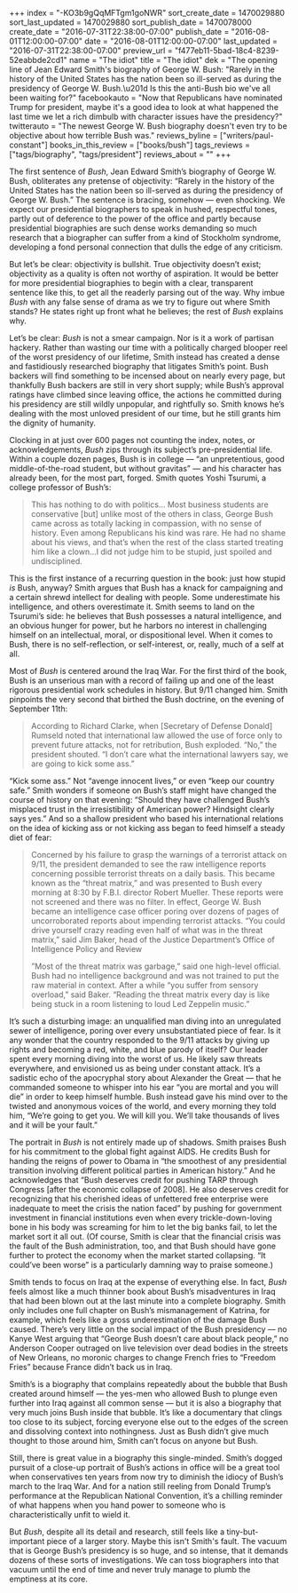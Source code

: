 +++
index = "-KO3b9gQqMFTgm1goNWR"
sort_create_date = 1470029880
sort_last_updated = 1470029880
sort_publish_date = 1470078000
create_date = "2016-07-31T22:38:00-07:00"
publish_date = "2016-08-01T12:00:00-07:00"
date = "2016-08-01T12:00:00-07:00"
last_updated = "2016-07-31T22:38:00-07:00"
preview_url = "f477eb11-5bad-18c4-8239-52eabbde2cd1"
name = "The idiot"
title = "The idiot"
dek = "The opening line of Jean Edward Smith's biography of George W. Bush: \"Rarely in the history of the United States has the nation been so ill-served as during the presidency of George W. Bush.\u201d Is this the anti-Bush bio we've all been waiting for?"
facebookauto = "Now that Republicans have nominated Trump for president, maybe it's a good idea to look at what happened the last time we let a rich dimbulb with character issues have the presidency?"
twitterauto = "The newest George W. Bush biography doesn't even try to be objective about how terrible Bush was."
reviews_byline = ["writers/paul-constant"]
books_in_this_review = ["books/bush"]
tags_reviews = ["tags/biography", "tags/president"]
reviews_about = ""
+++

The first sentence of *Bush*, Jean Edward Smith’s biography of George W. Bush, obliterates any pretense of objectivity: “Rarely in the history of the United States has the nation been so ill-served as during the presidency of George W. Bush.” The sentence is bracing, somehow — even shocking. We expect our presidential biographers to speak in hushed, respectful tones, partly out of deference to the power of the office and partly because presidential biographies are such dense works demanding so much research that a biographer can suffer from a kind of Stockholm syndrome, developing a fond personal connection that dulls the edge of any criticism.

But let’s be clear: objectivity is bullshit. True objectivity doesn’t exist; objectivity as a quality is often not worthy of aspiration. It would be better for more presidential biographies to begin with a clear, transparent sentence like this, to get all the readerly parsing out of the way. Why imbue *Bush* with any false sense of drama as we try to figure out where Smith stands? He states right up front what he believes; the rest of *Bush* explains why.

Let’s be clear: *Bush* is not a smear campaign. Nor is it a work of partisan hackery. Rather than wasting our time with a politically charged blooper reel of the worst presidency of our lifetime, Smith instead has created a dense and fastidiously researched biography that litigates Smith’s point. Bush backers will find something to be incensed about on nearly every page, but thankfully Bush backers are still in very short supply; while Bush’s approval ratings have climbed since leaving office, the actions he committed during his presidency are still wildly unpopular, and rightfully so. Smith knows he’s dealing with the most unloved president of our time, but he still grants him the dignity of humanity.

Clocking in at just over 600 pages not counting the index, notes, or acknowledgements, *Bush* zips through its subject’s pre-presidential life. Within a couple dozen pages, Bush is in college — “an unpretentious, good middle-of-the-road student, but without gravitas” — and his character has already been, for the most part, forged. Smith quotes Yoshi Tsurumi, a college professor of Bush’s: 

<blockquote>This has nothing to do with politics… Most business students are conservative [but] unlike most of the others in class, George Bush came across as totally lacking in compassion, with no sense of history. Even among Republicans his kind was rare. He had no shame about his views, and that’s when the rest of the class started treating him like a clown…I did not judge him to be stupid, just spoiled and undisciplined.</blockquote>

This is the first instance of a recurring question in the book: just how stupid *is* Bush, anyway? Smith argues that Bush has a knack for campaigning and a certain shrewd intellect for dealing with people. Some underestimate his intelligence, and others overestimate it. Smith seems to land on the Tsurumi’s side: he believes that Bush possesses a natural intelligence, and an obvious hunger for power, but he harbors no interest in challenging himself on an intellectual, moral, or dispositional level. When it comes to Bush, there is no self-reflection, or self-interest, or, really, much of a self at all.

<div class="break"></div>

Most of *Bush* is centered around the Iraq War. For the first third of the book, Bush is an unserious man with a record of failing up and one of the least rigorous presidential work schedules in history. But 9/11 changed him. Smith pinpoints the very second that birthed the Bush doctrine, on the evening of September 11th:

<blockquote>According to Richard Clarke, when [Secretary of Defense Donald] Rumseld noted that international law allowed the use of force only to prevent future attacks, not for retribution, Bush exploded. “No,” the president shouted. “I don’t care what the international lawyers say, we are going to kick some ass.”</blockquote>

“Kick some ass.” Not “avenge innocent lives,” or even “keep our country safe.”  Smith wonders if someone on Bush’s staff might have changed the course of history on that evening: “Should they have challenged Bush’s misplaced trust in the irresistibility of American power? Hindsight clearly says yes.”  And so a shallow president who based his international relations on the idea of kicking ass or not kicking ass began to feed himself a steady diet of fear:

<blockquote><p>Concerned by his failure to grasp the warnings of a terrorist attack on 9/11, the president demanded to see the raw intelligence reports concerning possible terrorist threats on a daily basis. This became known as the “threat matrix,” and was presented to Bush every morning at 8:30 by F.B.I. director Robert Mueller. These reports were not screened and there was no filter. In effect, George W. Bush became an intelligence case officer poring over dozens of pages of uncorroborated reports about impending terrorist attacks. “You could drive yourself crazy reading even half of what was in the threat matrix,” said Jim Baker, head of the Justice Department’s Office of Intelligence Policy and Review</p>

<p>”Most of the threat matrix was garbage,” said one high-level official. Bush had no intelligence background and was not trained to put the raw material in context. After a while “you suffer from sensory overload,” said Baker. “Reading the threat matrix every day is like being stuck in a room listening to loud Led Zeppelin music.”</blockquote>

It’s such a disturbing image: an unqualified man diving into an unregulated sewer of intelligence, poring over every unsubstantiated piece of fear. Is it any wonder that the country responded to the 9/11 attacks by giving up rights and becoming a red, white, and blue parody of itself? Our leader spent every morning diving into the worst of us. He likely saw threats everywhere, and envisioned us as being under constant attack. It’s a sadistic echo of the apocryphal story about Alexander the Great — that he commanded someone to whisper into his ear “you are mortal and you will die” in order to keep himself humble. Bush instead gave his mind over to the twisted and anonymous voices of the world, and every morning they told him, “We’re going to get you. We will kill you. We’ll take thousands of lives and it will be your fault.”

<div class="break"></div>

The portrait in *Bush* is not entirely made up of shadows. Smith praises Bush for his commitment to the global fight against AIDS. He credits Bush for handing the reigns of power to Obama in “the smoothest of any presidential transition involving different political parties in American history.” And he acknowledges that “Bush deserves credit for pushing TARP through Congress [after the economic collapse of 2008]. He also deserves credit for recognizing that his cherished ideas of unfettered free enterprise were inadequate to meet the crisis the nation faced” by pushing for government investment in financial institutions even when every trickle-down-loving bone in his body was screaming for him to let the big banks fail, to let the market sort it all out. (Of course, Smith is clear that the financial crisis was the fault of the Bush administration, too, and that Bush should have gone further to protect the economy when the market started collapsing. “It could’ve been worse” is a particularly damning way to praise someone.)

Smith tends to focus on Iraq at the expense of everything else. In fact, *Bush* feels almost like a much thinner book about Bush’s misadventures in Iraq that had been blown out at the last minute into a complete biography. Smith only includes one full chapter on Bush’s mismanagement of Katrina, for example, which feels like a gross underestimation of the damage Bush caused. There’s very little on the social impact of the Bush presidency — no Kanye West arguing that “George Bush doesn’t care about black people,” no Anderson Cooper outraged on live television over dead bodies in the streets of New Orleans, no moronic charges to change French fries to “Freedom Fries” because France didn’t back us in Iraq. 

Smith’s is a biography that complains repeatedly about the bubble that Bush created around himself — the yes-men who allowed Bush to plunge even further into Iraq against all common sense — but it is also a biography that very much joins Bush inside that bubble. It’s like a documentary that clings too close to its subject, forcing everyone else out to the edges of the screen and dissolving context into nothingness. Just as Bush didn’t give much thought to those around him, Smith can’t focus on anyone but Bush. 

Still, there is great value in a biography this single-minded. Smith’s dogged pursuit of a close-up portrait of Bush’s actions in office will be a great tool when conservatives ten years from now try to diminish the idiocy of Bush’s march to the Iraq War. And for a nation still reeling from Donald Trump’s performance at the Republican National Convention, it’s a chilling reminder of what happens when you hand power to someone who is characteristically unfit to wield it. 

But *Bush*, despite all its detail and research, still feels like a tiny-but-important piece of a larger story. Maybe this isn't Smith's fault. The vacuum that is George Bush’s presidency is so huge, and so intense, that it demands dozens of these sorts of investigations. We can toss biographers into that vacuum until the end of time and never truly manage to plumb the emptiness at its core.
